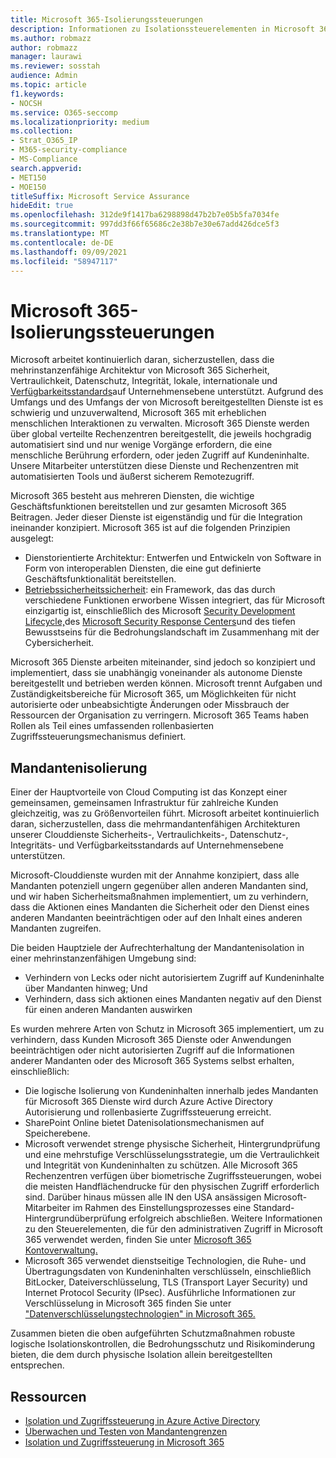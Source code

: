 ```yaml
---
title: Microsoft 365-Isolierungssteuerungen
description: Informationen zu Isolationssteuerelementen in Microsoft 365
ms.author: robmazz
author: robmazz
manager: laurawi
ms.reviewer: sosstah
audience: Admin
ms.topic: article
f1.keywords:
- NOCSH
ms.service: O365-seccomp
ms.localizationpriority: medium
ms.collection:
- Strat_O365_IP
- M365-security-compliance
- MS-Compliance
search.appverid:
- MET150
- MOE150
titleSuffix: Microsoft Service Assurance
hideEdit: true
ms.openlocfilehash: 312de9f1417ba6298898d47b2b7e05b5fa7034fe
ms.sourcegitcommit: 997dd3f66f65686c2e38b7e30e67add426dce5f3
ms.translationtype: MT
ms.contentlocale: de-DE
ms.lasthandoff: 09/09/2021
ms.locfileid: "58947117"
---
```

# <a name="microsoft-365-isolation-controls"></a>Microsoft 365-Isolierungssteuerungen

Microsoft arbeitet kontinuierlich daran, sicherzustellen, dass die mehrinstanzenfähige Architektur von Microsoft 365 Sicherheit, Vertraulichkeit, Datenschutz, Integrität, lokale, internationale und [Verfügbarkeitsstandards](https://www.microsoft.com/trust-center/compliance/compliance-overview)auf Unternehmensebene unterstützt. Aufgrund des Umfangs und des Umfangs der von Microsoft bereitgestellten Dienste ist es schwierig und unzuverwaltend, Microsoft 365 mit erheblichen menschlichen Interaktionen zu verwalten. Microsoft 365 Dienste werden über global verteilte Rechenzentren bereitgestellt, die jeweils hochgradig automatisiert sind und nur wenige Vorgänge erfordern, die eine menschliche Berührung erfordern, oder jeden Zugriff auf Kundeninhalte. Unsere Mitarbeiter unterstützen diese Dienste und Rechenzentren mit automatisierten Tools und äußerst sicherem Remotezugriff.

Microsoft 365 besteht aus mehreren Diensten, die wichtige Geschäftsfunktionen bereitstellen und zur gesamten Microsoft 365 Beitragen. Jeder dieser Dienste ist eigenständig und für die Integration ineinander konzipiert. Microsoft 365 ist auf die folgenden Prinzipien ausgelegt:

- Dienstorientierte Architektur: Entwerfen und Entwickeln von Software in Form von interoperablen Diensten, die eine gut definierte Geschäftsfunktionalität bereitstellen.
- [Betriebssicherheitssicherheit](https://www.microsoft.com/securityengineering/osa): ein Framework, das das durch verschiedene Funktionen erworbene Wissen integriert, das für Microsoft einzigartig ist, einschließlich des Microsoft [Security Development Lifecycle,](https://www.microsoft.com/sdl/default.aspx)des [Microsoft Security Response Centers](https://www.microsoft.com/msrc)und des tiefen Bewusstseins für die Bedrohungslandschaft im Zusammenhang mit der Cybersicherheit.

Microsoft 365 Dienste arbeiten miteinander, sind jedoch so konzipiert und implementiert, dass sie unabhängig voneinander als autonome Dienste bereitgestellt und betrieben werden können. Microsoft trennt Aufgaben und Zuständigkeitsbereiche für Microsoft 365, um Möglichkeiten für nicht autorisierte oder unbeabsichtigte Änderungen oder Missbrauch der Ressourcen der Organisation zu verringern. Microsoft 365 Teams haben Rollen als Teil eines umfassenden rollenbasierten Zugriffssteuerungsmechanismus definiert.

## <a name="tenant-isolation"></a>Mandantenisolierung

Einer der Hauptvorteile von Cloud Computing ist das Konzept einer gemeinsamen, gemeinsamen Infrastruktur für zahlreiche Kunden gleichzeitig, was zu Größenvorteilen führt. Microsoft arbeitet kontinuierlich daran, sicherzustellen, dass die mehrmandantenfähigen Architekturen unserer Clouddienste Sicherheits-, Vertraulichkeits-, Datenschutz-, Integritäts- und Verfügbarkeitsstandards auf Unternehmensebene unterstützen.

Microsoft-Clouddienste wurden mit der Annahme konzipiert, dass alle Mandanten potenziell ungern gegenüber allen anderen Mandanten sind, und wir haben Sicherheitsmaßnahmen implementiert, um zu verhindern, dass die Aktionen eines Mandanten die Sicherheit oder den Dienst eines anderen Mandanten beeinträchtigen oder auf den Inhalt eines anderen Mandanten zugreifen.

Die beiden Hauptziele der Aufrechterhaltung der Mandantenisolation in einer mehrinstanzenfähigen Umgebung sind:

- Verhindern von Lecks oder nicht autorisiertem Zugriff auf Kundeninhalte über Mandanten hinweg; Und
- Verhindern, dass sich aktionen eines Mandanten negativ auf den Dienst für einen anderen Mandanten auswirken

Es wurden mehrere Arten von Schutz in Microsoft 365 implementiert, um zu verhindern, dass Kunden Microsoft 365 Dienste oder Anwendungen beeinträchtigen oder nicht autorisierten Zugriff auf die Informationen anderer Mandanten oder des Microsoft 365 Systems selbst erhalten, einschließlich:

- Die logische Isolierung von Kundeninhalten innerhalb jedes Mandanten für Microsoft 365 Dienste wird durch Azure Active Directory Autorisierung und rollenbasierte Zugriffssteuerung erreicht.
- SharePoint Online bietet Datenisolationsmechanismen auf Speicherebene.
- Microsoft verwendet strenge physische Sicherheit, Hintergrundprüfung und eine mehrstufige Verschlüsselungsstrategie, um die Vertraulichkeit und Integrität von Kundeninhalten zu schützen. Alle Microsoft 365 Rechenzentren verfügen über biometrische Zugriffssteuerungen, wobei die meisten Handflächendrucke für den physischen Zugriff erforderlich sind. Darüber hinaus müssen alle IN den USA ansässigen Microsoft-Mitarbeiter im Rahmen des Einstellungsprozesses eine Standard-Hintergrundüberprüfung erfolgreich abschließen. Weitere Informationen zu den Steuerelementen, die für den administrativen Zugriff in Microsoft 365 verwendet werden, finden Sie unter [Microsoft 365 Kontoverwaltung.](assurance-microsoft-365-account-management.md)
- Microsoft 365 verwendet dienstseitige Technologien, die Ruhe- und Übertragungsdaten von Kundeninhalten verschlüsseln, einschließlich BitLocker, Dateiverschlüsselung, TLS (Transport Layer Security) und Internet Protocol Security (IPsec). Ausführliche Informationen zur Verschlüsselung in Microsoft 365 finden Sie unter ["Datenverschlüsselungstechnologien" in Microsoft 365.](/microsoft-365/compliance/office-365-encryption-in-the-microsoft-cloud-overview)

Zusammen bieten die oben aufgeführten Schutzmaßnahmen robuste logische Isolationskontrollen, die Bedrohungsschutz und Risikominderung bieten, die dem durch physische Isolation allein bereitgestellten entsprechen.

## <a name="resources"></a>Ressourcen

- [Isolation und Zugriffssteuerung in Azure Active Directory](/microsoft-365/enterprise/microsoft-365-isolation-in-azure-active-directory)
- [Überwachen und Testen von Mandantengrenzen](assurance-monitoring-and-testing.md)
- [Isolation und Zugriffssteuerung in Microsoft 365](/microsoft-365/enterprise/microsoft-365-isolation-in-microsoft-365)
